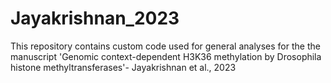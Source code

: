 # Jayakrishnan_2023

This repository contains custom code used for general analyses for the the manuscript 'Genomic context-dependent H3K36 methylation by Drosophila histone methyltransferases'- Jayakrishnan et al., 2023
